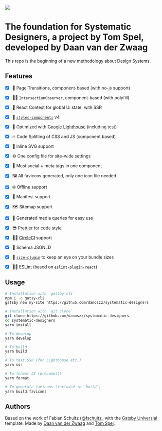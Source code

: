 ![](../src/static/gh-header.png)

# The foundation for Systematic Designers, a project by Tom Spel, developed by Daan van der Zwaag

This repo is the beginning of a new methodology about Design Systems. 

## Features

- [X] 🤩 Page Transitions, component-based (with no-js support)
- [X] 👮‍♂️ `IntersectionObserver`, component-based (with polyfill)
- [X] 🌿 React Context for global UI state, with SSR
- [X] 💅 [`styled-components`](https://www.styled-components.com/) v4
- [X] 💯 Optimized with [Google Lighthouse](https://developers.google.com/web/tools/lighthouse/) (including test)
- [X] 🔥 Code Splitting of CSS and JS (component based)
- [X] 🔪 Inline SVG support
- [X] ⚙️ One config file for site-wide settings
- [X] 💙 Most social + meta tags in one component
- [X] 🖼 All favicons generated, only one icon file needed
- [X] 🌐 Offline support
- [X] 📄 Manifest support
- [X] 🗺 Sitemap support
- [X] 📱 Generated media queries for easy use
- [X] 😎 [Prettier](https://prettier.io/) for code style
- [X] 👷‍♂️ [CircleCI](https://circleci.com/) support
- [X] 🐙 Schema JSONLD
- [X] 🔎 [`size-plugin`](https://github.com/GoogleChromeLabs/size-plugin) to keep an eye on your bundle sizes
- [X] 👨‍🏫 ESLint (based on [`eslint-plugin-react`](./.eslintrc))


## Usage


```bash
# Installation with `gatsby-cli`
npm i -g gatsy-cli
gatsby new my-site https://github.com/danoszz/systematic-designers

# Installation with `git clone`
git clone https://github.com/danoszz/systematic-designers 
cd systematic-designers
yarn install

# To develop
yarn develop

# To build
yarn build

# To test SSR (for Lighthouse etc.)
yarn ssr

# To format JS (precommit)
yarn format

# To generate favicons (included in `build`)
yarn build:favicons
```


## Authors

Based on the work of Fabian Schultz ([@fschultz_](https://twitter.com/fschultz_) with the [Gatsby Universial](https://www.gatsbyjs.org/starters/fabe/gatsby-universal/) template. Made by [Daan van der Zwaag](https://github.com/danoszz) and [Tom Spel]().
